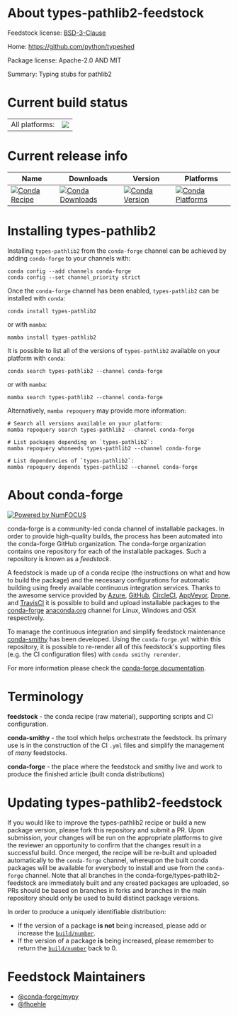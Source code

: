 About types-pathlib2-feedstock
==============================

Feedstock license: [BSD-3-Clause](https://github.com/conda-forge/types-pathlib2-feedstock/blob/main/LICENSE.txt)

Home: https://github.com/python/typeshed

Package license: Apache-2.0 AND MIT

Summary: Typing stubs for pathlib2

Current build status
====================


<table><tr><td>All platforms:</td>
    <td>
      <a href="https://dev.azure.com/conda-forge/feedstock-builds/_build/latest?definitionId=13156&branchName=main">
        <img src="https://dev.azure.com/conda-forge/feedstock-builds/_apis/build/status/types-pathlib2-feedstock?branchName=main">
      </a>
    </td>
  </tr>
</table>

Current release info
====================

| Name | Downloads | Version | Platforms |
| --- | --- | --- | --- |
| [![Conda Recipe](https://img.shields.io/badge/recipe-types--pathlib2-green.svg)](https://anaconda.org/conda-forge/types-pathlib2) | [![Conda Downloads](https://img.shields.io/conda/dn/conda-forge/types-pathlib2.svg)](https://anaconda.org/conda-forge/types-pathlib2) | [![Conda Version](https://img.shields.io/conda/vn/conda-forge/types-pathlib2.svg)](https://anaconda.org/conda-forge/types-pathlib2) | [![Conda Platforms](https://img.shields.io/conda/pn/conda-forge/types-pathlib2.svg)](https://anaconda.org/conda-forge/types-pathlib2) |

Installing types-pathlib2
=========================

Installing `types-pathlib2` from the `conda-forge` channel can be achieved by adding `conda-forge` to your channels with:

```
conda config --add channels conda-forge
conda config --set channel_priority strict
```

Once the `conda-forge` channel has been enabled, `types-pathlib2` can be installed with `conda`:

```
conda install types-pathlib2
```

or with `mamba`:

```
mamba install types-pathlib2
```

It is possible to list all of the versions of `types-pathlib2` available on your platform with `conda`:

```
conda search types-pathlib2 --channel conda-forge
```

or with `mamba`:

```
mamba search types-pathlib2 --channel conda-forge
```

Alternatively, `mamba repoquery` may provide more information:

```
# Search all versions available on your platform:
mamba repoquery search types-pathlib2 --channel conda-forge

# List packages depending on `types-pathlib2`:
mamba repoquery whoneeds types-pathlib2 --channel conda-forge

# List dependencies of `types-pathlib2`:
mamba repoquery depends types-pathlib2 --channel conda-forge
```


About conda-forge
=================

[![Powered by
NumFOCUS](https://img.shields.io/badge/powered%20by-NumFOCUS-orange.svg?style=flat&colorA=E1523D&colorB=007D8A)](https://numfocus.org)

conda-forge is a community-led conda channel of installable packages.
In order to provide high-quality builds, the process has been automated into the
conda-forge GitHub organization. The conda-forge organization contains one repository
for each of the installable packages. Such a repository is known as a *feedstock*.

A feedstock is made up of a conda recipe (the instructions on what and how to build
the package) and the necessary configurations for automatic building using freely
available continuous integration services. Thanks to the awesome service provided by
[Azure](https://azure.microsoft.com/en-us/services/devops/), [GitHub](https://github.com/),
[CircleCI](https://circleci.com/), [AppVeyor](https://www.appveyor.com/),
[Drone](https://cloud.drone.io/welcome), and [TravisCI](https://travis-ci.com/)
it is possible to build and upload installable packages to the
[conda-forge](https://anaconda.org/conda-forge) [anaconda.org](https://anaconda.org/)
channel for Linux, Windows and OSX respectively.

To manage the continuous integration and simplify feedstock maintenance
[conda-smithy](https://github.com/conda-forge/conda-smithy) has been developed.
Using the ``conda-forge.yml`` within this repository, it is possible to re-render all of
this feedstock's supporting files (e.g. the CI configuration files) with ``conda smithy rerender``.

For more information please check the [conda-forge documentation](https://conda-forge.org/docs/).

Terminology
===========

**feedstock** - the conda recipe (raw material), supporting scripts and CI configuration.

**conda-smithy** - the tool which helps orchestrate the feedstock.
                   Its primary use is in the construction of the CI ``.yml`` files
                   and simplify the management of *many* feedstocks.

**conda-forge** - the place where the feedstock and smithy live and work to
                  produce the finished article (built conda distributions)


Updating types-pathlib2-feedstock
=================================

If you would like to improve the types-pathlib2 recipe or build a new
package version, please fork this repository and submit a PR. Upon submission,
your changes will be run on the appropriate platforms to give the reviewer an
opportunity to confirm that the changes result in a successful build. Once
merged, the recipe will be re-built and uploaded automatically to the
`conda-forge` channel, whereupon the built conda packages will be available for
everybody to install and use from the `conda-forge` channel.
Note that all branches in the conda-forge/types-pathlib2-feedstock are
immediately built and any created packages are uploaded, so PRs should be based
on branches in forks and branches in the main repository should only be used to
build distinct package versions.

In order to produce a uniquely identifiable distribution:
 * If the version of a package **is not** being increased, please add or increase
   the [``build/number``](https://docs.conda.io/projects/conda-build/en/latest/resources/define-metadata.html#build-number-and-string).
 * If the version of a package **is** being increased, please remember to return
   the [``build/number``](https://docs.conda.io/projects/conda-build/en/latest/resources/define-metadata.html#build-number-and-string)
   back to 0.

Feedstock Maintainers
=====================

* [@conda-forge/mypy](https://github.com/orgs/conda-forge/teams/mypy/)
* [@fhoehle](https://github.com/fhoehle/)

